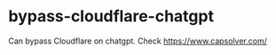 # bypass-cloudflare-chatgpt
Can bypass Cloudflare on chatgpt. Check https://www.capsolver.com/ 
                                                                                    